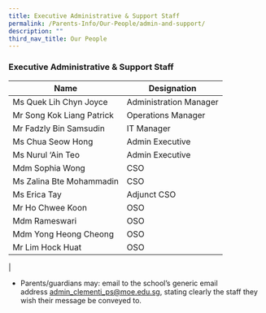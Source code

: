 ```yaml
---
title: Executive Administrative & Support Staff
permalink: /Parents-Info/Our-People/admin-and-support/
description: ""
third_nav_title: Our People
---
```

### Executive Administrative & Support Staff

| Name | Designation |
|---|---|
| Ms Quek Lih Chyn Joyce | Administration Manager |
| Mr Song Kok Liang Patrick | Operations Manager  |
| Mr Fadzly Bin Samsudin | IT Manager |
| Ms Chua Seow Hong | Admin Executive |
| Ms Nurul ‘Ain Teo  | Admin Executive |
| Mdm Sophia Wong |CSO |
| Ms Zalina Bte Mohammadin |CSO |
| Ms Erica Tay | Adjunct CSO |
| Mr Ho Chwee Koon | OSO |
| Mdm Rameswari | OSO |
| Mdm Yong Heong Cheong |OSO |
| Mr Lim Hock Huat | OSO |
| 

*   Parents/guardians may: email to the school’s generic email address [admin_clementi_ps@moe.edu.sg](admin_clementi_ps@moe.edu.sg), stating clearly the staff they wish their message be conveyed to.
